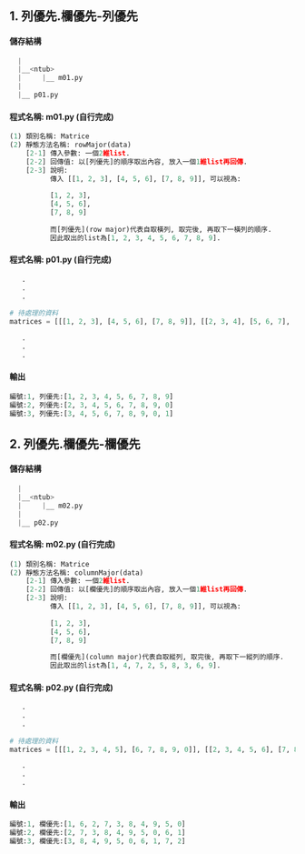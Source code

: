 ## 1. 列優先.欄優先-列優先


#### 儲存結構
``` python
  |
  |__<ntub>
  |     |__ m01.py
  |
  |__ p01.py   
```


#### 程式名稱: m01.py (自行完成)
``` python
(1) 類別名稱: Matrice
(2) 靜態方法名稱: rowMajor(data)
    [2-1] 傳入參數: 一個2維list.
    [2-2] 回傳值: 以[列優先]的順序取出內容, 放入一個1維list再回傳.
    [2-3] 說明:           
          傳入 [[1, 2, 3], [4, 5, 6], [7, 8, 9]], 可以視為:
          
          [1, 2, 3],
          [4, 5, 6],
          [7, 8, 9]
          
          而[列優先](row major)代表自取橫列, 取完後, 再取下一橫列的順序.
          因此取出的list為[1, 2, 3, 4, 5, 6, 7, 8, 9].
```

#### 程式名稱: p01.py (自行完成)
``` python
   .
   .
   .
   
# 待處理的資料
matrices = [[[1, 2, 3], [4, 5, 6], [7, 8, 9]], [[2, 3, 4], [5, 6, 7], [8, 9, 0]], [[3, 4, 5], [6, 7, 8], [9, 0, 1]]] 

   .
   .
   .   
```

#### 輸出
``` python
編號:1, 列優先:[1, 2, 3, 4, 5, 6, 7, 8, 9]
編號:2, 列優先:[2, 3, 4, 5, 6, 7, 8, 9, 0]
編號:3, 列優先:[3, 4, 5, 6, 7, 8, 9, 0, 1]
```


## 2. 列優先.欄優先-欄優先


#### 儲存結構
``` python
  |
  |__<ntub>
  |     |__ m02.py
  |
  |__ p02.py   
```


#### 程式名稱: m02.py (自行完成)
``` python
(1) 類別名稱: Matrice
(2) 靜態方法名稱: columnMajor(data)
    [2-1] 傳入參數: 一個2維list.
    [2-2] 回傳值: 以[欄優先]的順序取出內容, 放入一個1維list再回傳.
    [2-3] 說明:           
          傳入 [[1, 2, 3], [4, 5, 6], [7, 8, 9]], 可以視為:
          
          [1, 2, 3],
          [4, 5, 6],
          [7, 8, 9]
          
          而[欄優先](column major)代表自取縱列, 取完後, 再取下一縱列的順序.
          因此取出的list為[1, 4, 7, 2, 5, 8, 3, 6, 9].
```

#### 程式名稱: p02.py (自行完成)
``` python
   .
   .
   .
   
# 待處理的資料
matrices = [[[1, 2, 3, 4, 5], [6, 7, 8, 9, 0]], [[2, 3, 4, 5, 6], [7, 8, 9, 0, 1]], [[3, 4, 5, 6, 7], [8, 9, 0, 1, 2]]] 

   .
   .
   .   
```

#### 輸出
``` python
編號:1, 欄優先:[1, 6, 2, 7, 3, 8, 4, 9, 5, 0]
編號:2, 欄優先:[2, 7, 3, 8, 4, 9, 5, 0, 6, 1]
編號:3, 欄優先:[3, 8, 4, 9, 5, 0, 6, 1, 7, 2]
```

